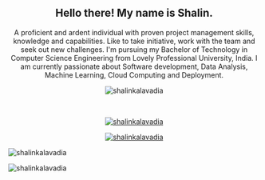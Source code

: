 <!--### Hi there ðŸ‘‹, I'm Shalin.-->

<!-- 
**MrNevil/MrNevil** is a âœ¨ _special_ âœ¨ repository because its `README.md` (this file) appears on your GitHub profile.

Here are some ideas to get you started:

- ðŸ”­ Iâ€™m currently working on ...
- ðŸŒ± Iâ€™m currently learning ...
- ðŸ‘¯ Iâ€™m looking to collaborate on ...
- ðŸ¤” Iâ€™m looking for help with ...
- ðŸ’¬ Ask me about ... 
- ðŸ“« How to reach me: ...
- ðŸ˜„ Pronouns: ...
- âš¡ Fun fact: ...
-->

<!--
<p align='center'> 
<a href="https://twitter.com/Shalin_RK"><img height="30" src="https://github.com/stephenajulu/WaylonWalker/blob/main/icon/twitter.png?raw=true"></a>&nbsp;&nbsp;
<a href="https://www.instagram.com/shalinkalavadia/"><img height="30" src="https://github.com/stephenajulu/WaylonWalker/blob/main/icon/instagram.jpg?raw=true"></a>&nbsp;&nbsp;
<a href="https://www.linkedin.com/in/shalin-karavadia/"><img height="30" src="https://github.com/stephenajulu/WaylonWalker/blob/main/icon/linkedin.png?raw=true"></a>
</p>
-->

<h2 align="center">Hello there! My name is Shalin.</h2> 
<p align="center">A proficient and ardent individual with proven project management skills, knowledge and
capabilities. Like to take initiative, work with the team and seek out new challenges.
I'm pursuing my Bachelor of Technology in Computer Science Engineering from Lovely Professional University, India.
I am currently passionate about Software development, Data Analysis, Machine Learning, Cloud Computing and Deployment.
</p>
<!--<h3 align="center"> Interested in Collaborating or Donating/Sponsering My Projects? </h3>
<h1 align="center">Hi <img height="35" src='https://raw.githubusercontent.com/iampavangandhi/iampavangandhi/master/gifs/Hi.gif'></img>, I'm Nevil</h1>
<h3 align="center">A passionate Data Science Freelancer from India</h3>
-->

<p align="center"> <img src="https://komarev.com/ghpvc/?username=shalinkalavadia&label=Profile%20views&color=0e75b6&style=flat" alt="shalinkalavadia" /> </p>
<br>
<!--![Visitor Count](https://profile-counter.glitch.me/shalinkalavadia/count.svg)
-->
<p align="center"> <a href="https://github.com/ryo-ma/github-profile-trophy"><img src="https://github-profile-trophy.vercel.app/?username=shalinkalavadia" alt="shalinkalavadia" /></a> </p>

<p align="center"> <a href="https://twitter.com/Shalin_RK" target="blank"><img src="https://img.shields.io/twitter/follow/nevilsutaria?logo=twitter&style=for-the-badge" alt="shalinkalavadia" /></a> </p>
<!--<p align="center">I'm a Shalin Kalavadia.
A proficient and ardent individual with proven project management skills, knowledge and
capabilities. Like to take initiative, work with the team and seek out new challenges.
I'm pursuing my Bachelor of Technology in Computer Science Engineering from Lovely Professional University, India.
I am currently passionate about Software development, Data Analysis, Machine Learning, Cloud Computing and Deployment..</p>
-->

<!-- ðŸ”­ Iâ€™m currently working at [upwork](upwork.com)

- ðŸŒ± Iâ€™m currently learning **Data Science, Django , Statistics**

- ðŸ‘¯ Iâ€™m looking to collaborate on **Any Project**

- ðŸ¤ Iâ€™m looking for help with [Machine learning]()

- ðŸ‘¨â€ðŸ’» All of my projects are available at [www.github.com/shalinkalavadia](www.github.com/shalinkalavadia)

- ðŸ’¬ Ask me about **Python**

- ðŸ“« How to reach me **shalinrkalavadia@gmail.com**

<p align="left">
<h3 align="left">Connect with me:</h3>
<a href="https://twitter.com/Shalin_RK" target="blank"><img align="center" src="https://cdn.jsdelivr.net/npm/simple-icons@3.0.1/icons/twitter.svg" alt="nevilsutaria" height="30" width="40" /></a>
<a href="https://www.linkedin.com/in/shalin-karavadia/" target="blank"><img align="center" src="https://cdn.jsdelivr.net/npm/simple-icons@3.0.1/icons/linkedin.svg" alt="nevilsutaria" height="30" width="40" /></a>
<a href="https://stackexchange.com/users/20331239/nevil" target="blank"><img align="center" src="https://cdn.jsdelivr.net/npm/simple-icons@3.0.1/icons/stackoverflow.svg" alt="Nevil" height="30" width="40" /></a>
<a href="https://kaggle.com/MrNevil" target="blank"><img align="center" src="https://cdn.jsdelivr.net/npm/simple-icons@3.0.1/icons/kaggle.svg" alt="MrNevil" height="30" width="40" /></a>
<a href="https://fb.com/nevviill" target="blank"><img align="center" src="https://cdn.jsdelivr.net/npm/simple-icons@3.0.1/icons/facebook.svg" alt="nevviill" height="30" width="40" /></a>
<a href="https://www.instagram.com/shalinkalavadia/" target="blank"><img align="center" src="https://cdn.jsdelivr.net/npm/simple-icons@3.0.1/icons/instagram.svg" alt="nevviill" height="30" width="40" /></a>
<a href="https://www.hackerrank.com/shalinrkalavadia" target="blank"><img align="center" src="https://cdn.jsdelivr.net/npm/simple-icons@3.0.1/icons/hackerrank.svg" alt="nevilsutaria" height="30" width="40" /></a>
</p>
<!--
<h3 align="left">Languages and Tools:</h3>
<p align="left"> <a href="https://azure.microsoft.com/en-in/" target="_blank"> <img src="https://www.vectorlogo.zone/logos/microsoft_azure/microsoft_azure-icon.svg" alt="azure" width="40" height="40"/> </a> <a href="https://getbootstrap.com" target="_blank"> <img src="https://devicons.github.io/devicon/devicon.git/icons/bootstrap/bootstrap-plain.svg" alt="bootstrap" width="40" height="40"/> </a> <a href="https://www.w3schools.com/cpp/" target="_blank"> <img src="https://devicons.github.io/devicon/devicon.git/icons/cplusplus/cplusplus-original.svg" alt="cplusplus" width="40" height="40"/> </a> <a href="https://www.w3schools.com/css/" target="_blank"> <img src="https://devicons.github.io/devicon/devicon.git/icons/css3/css3-original-wordmark.svg" alt="css3" width="40" height="40"/> </a> <a href="https://www.djangoproject.com/" target="_blank"> <img src="https://devicons.github.io/devicon/devicon.git/icons/django/django-original.svg" alt="django" width="40" height="40"/> </a> <a href="" target="_blank"> <img src="https://www.vectorlogo.zone/logos/pocoo_flask/pocoo_flask-icon.svg" alt="flask" width="40" height="40"/> </a> <a href="https://cloud.google.com" target="_blank"> <img src="https://www.vectorlogo.zone/logos/google_cloud/google_cloud-icon.svg" alt="gcp" width="40" height="40"/> </a> <a href="https://git-scm.com/" target="_blank"> <img src="https://www.vectorlogo.zone/logos/git-scm/git-scm-icon.svg" alt="git" width="40" height="40"/> </a> <a href="https://www.w3.org/html/" target="_blank"> <img src="https://devicons.github.io/devicon/devicon.git/icons/html5/html5-original-wordmark.svg" alt="html5" width="40" height="40"/> </a> <a href="https://www.linux.org/" target="_blank"> <img src="https://devicons.github.io/devicon/devicon.git/icons/linux/linux-original.svg" alt="linux" width="40" height="40"/> </a> <a href="https://www.mysql.com/" target="_blank"> <img src="https://devicons.github.io/devicon/devicon.git/icons/mysql/mysql-original-wordmark.svg" alt="mysql" width="40" height="40"/> </a> <a href="https://www.oracle.com/" target="_blank"> <img src="https://devicons.github.io/devicon/devicon.git/icons/oracle/oracle-original.svg" alt="oracle" width="40" height="40"/> </a> <a href="https://www.photoshop.com/en" target="_blank"> <img src="https://devicons.github.io/devicon/devicon.git/icons/photoshop/photoshop-plain.svg" alt="photoshop" width="40" height="40"/> </a> <a href="https://www.postgresql.org" target="_blank"> <img src="https://devicons.github.io/devicon/devicon.git/icons/postgresql/postgresql-original-wordmark.svg" alt="postgresql" width="40" height="40"/> </a> <a href="https://www.python.org" target="_blank"> <img src="https://devicons.github.io/devicon/devicon.git/icons/python/python-original.svg" alt="python" width="40" height="40"/> </a> <a href="" target="_blank"> <img src="https://upload.wikimedia.org/wikipedia/commons/0/05/Scikit_learn_logo_small.svg" alt="scikit_learn" width="40" height="40"/> </a> </p>
-->

<p><img align="center" src="https://github-readme-stats.vercel.app/api/top-langs/?username=shalinkalavadia&layout=compact" alt="shalinkalavadia"/></p>

<p><img align="center" src="https://github-readme-stats.vercel.app/api?username=shalinkalavadia&show_icons=true" alt="shalinkalavadia" /></p>



<!--
**shalinkalavadia/shalinkalavadia** is a ✨ _special_ ✨ repository because its `README.md` (this file) appears on your GitHub profile.

Here are some ideas to get you started:

- 🔭 I’m currently working on ...
- 🌱 I’m currently learning ...
- 👯 I’m looking to collaborate on ...
- 🤔 I’m looking for help with ...
- 💬 Ask me about ...
- 📫 How to reach me: ...
- 😄 Pronouns: ...
- ⚡ Fun fact: ...
-->
